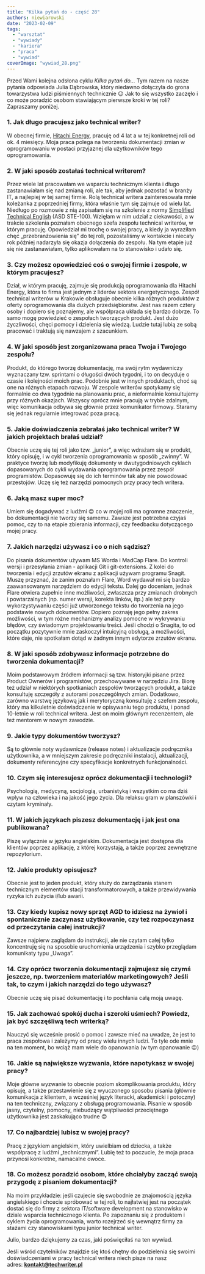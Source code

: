 ```yaml
---
title: "Kilka pytań do - część 28"
authors: niewiarowski
date: "2023-02-09"
tags:
  - "warsztat"
  - "wywiady"
  - "kariera"
  - "praca"
  - "wywiad"
coverImage: "wywiad_28.png"
---
```


Przed Wami kolejna odsłona cyklu *Kilka pytań do...* Tym razem na nasze pytania
odpowiada Julia Dąbrowska, który niedawno dołączyła do grona towarzystwa ludzi
piśmiennych technicznie 😉 Jak to się wszystko zaczęło i co może poradzić osobom
stawiającym pierwsze kroki w tej roli? Zapraszamy poniżej.

<!--truncate-->

### 1\. Jak długo pracujesz jako technical writer?

W obecnej firmie,
[Hitachi Energy](https://www.hitachienergy.com/about-us/country-and-regional-information/poland),
pracuję od 4 lat a w tej konkretnej roli od ok. 4 miesięcy. Moja praca polega na
tworzeniu dokumentacji zmian w oprogramowaniu w postaci przyjaznej dla
użytkowników tego oprogramowania.

### 2\. W jaki sposób zostałaś technical writerem?

Przez wiele lat pracowałam we wsparciu technicznym klienta i długo zastanawiałam
się nad zmianą roli, ale tak, aby jednak pozostać w branży IT, a najlepiej w tej
samej firmie. Rolą technical writera zainteresowała mnie koleżanka z poprzedniej
firmy, która właśnie tym się zajmuje od wielu lat. Niedługo po rozmowie z nią
zapisałam się na szkolenie z normy
[Simplified Technical English](https://asd-ste100.org/) (ASD STE-100). Wzięłam w
nim udział z ciekawości, a w trakcie szkolenia poznałam obecnego szefa zespołu
technical writerów, w którym pracuję. Opowiedział mi trochę o swojej pracy, a
kiedy ja wyraziłam chęć „przebranżowienia się” do tej roli, pozostaliśmy w
kontakcie i niecały rok później nadarzyła się okazja dołączenia do zespołu. Na
tym etapie już się nie zastanawiałam, tylko aplikowałam na to stanowisko i udało
się.

### 3\. Czy możesz opowiedzieć coś o swojej firmie i zespole, w którym pracujesz?

Dział, w którym pracuję, zajmuje się produkcją oprogramowania dla Hitachi
Energy, która to firma jest jednym z liderów sektora energetycznego. Zespół
technical writerów w Krakowie obsługuje obecnie kilka różnych produktów z oferty
oprogramowania dla dużych przedsiębiorstw. Jest nas razem cztery osoby i dopiero
się poznajemy, ale współpraca układa się bardzo dobrze. To samo mogę powiedzieć
o zespołach tworzących produkt. Jest dużo życzliwości, chęci pomocy i dzielenia
się wiedzą. Ludzie tutaj lubią ze sobą pracować i traktują się nawzajem z
szacunkiem.

### 4\. W jaki sposób jest zorganizowana praca Twoja i Twojego zespołu?

Produkt, do którego tworzę dokumentację, ma swój rytm wydawniczy wyznaczany tzw.
sprintami o długości dwóch tygodni, i to on decyduje o czasie i kolejności moich
prac. Podobnie jest w innych produktach, choć są one na różnych etapach rozwoju.
W zespole writerów spotykamy się formalnie co dwa tygodnie na planowaniu prac, a
nieformalnie konsultujemy przy różnych okazjach. Wszyscy oprócz mnie pracują w
trybie zdalnym, więc komunikacja odbywa się głównie przez komunikator firmowy.
Staramy się jednak regularnie integrować poza pracą.

### 5\. Jakie doświadczenia zebrałaś jako technical writer? W jakich projektach brałaś udział?

Obecnie uczę się tej roli jako tzw. „junior”, a więc wdrażam się w produkt,
który opisuję, i w cykl tworzenia oprogramowania w sposób „zwinny”. W praktyce
tworzę lub modyfikuję dokumenty w dwutygodniowych cyklach dopasowanych do cykli
wydawania oprogramowania przez zespół programistów. Dopasowuję się do ich
terminów tak aby nie powodować przestojów. Uczę się też narzędzi pomocnych przy
pracy tech writera.

### 6\. Jaką masz super moc?

Umiem się dogadywać z ludźmi 😊 co w mojej roli ma ogromne znaczenie, bo
dokumentacji nie tworzy się samemu. Zawsze jest potrzebna czyjaś pomoc, czy to
na etapie zbierania informacji, czy feedbacku dotyczącego mojej pracy.

### 7\. Jakich narzędzi używasz i co o nich sądzisz?

Do pisania dokumentów używam MS Worda i MadCap Flare. Do kontroli wersji i
przesyłania zmian - aplikacji Git i git-extensions. Z kolei do tworzenia i
edycji zrzutów ekranu z aplikacji używam programu Snagit. Muszę przyznać, że
zanim poznałam Flare, Word wydawał mi się bardzo zaawansowanym narzędziem do
edycji tekstu. Dalej go doceniam, jednak Flare otwiera zupełnie inne możliwości,
zwłaszcza przy zmianach drobnych i powtarzalnych (np. numer wersji, korekta
linków, itp.) ale też przy wykorzystywaniu części już utworzonego tekstu do
tworzenia na jego podstawie nowych dokumentów. Dopiero poznaję jego pełny zakres
możliwości, w tym różne mechanizmy analizy pomocne w wykrywaniu błędów, czy
świadomym projektowaniu treści. Jeśli chodzi o Snagita, to od początku
pozytywnie mnie zaskoczył intuicyjną obsługą, a możliwości, które daje, nie
spotkałam dotąd w żadnym innym edytorze zrzutów ekranu.

### 8\. W jaki sposób zdobywasz informacje potrzebne do tworzenia dokumentacji?

Moim podstawowym źródłem informacji są tzw. historyjki pisane przez Product
Ownerów i programistów, przechowywane w narzędziu Jira. Biorę też udział w
niektórych spotkaniach zespołów tworzących produkt, a także konsultuję szczegóły
z autorami poszczególnych zmian. Dodatkowo, zarówno warstwę językową jak i
merytoryczną konsultuję z szefem zespołu, który ma kilkuletnie doświadczenie w
opisywaniu tego produktu, i ponad 10-letnie w roli technical writera. Jest on
moim głównym recenzentem, ale też mentorem w nowym zawodzie.

### 9\. Jakie typy dokumentów tworzysz?

Są to głównie noty wydawnicze (release notes) i aktualizacje podręcznika
użytkownika, a w mniejszym zakresie podręczniki instalacji, aktualizacji,
dokumenty referencyjne czy specyfikacje konkretnych funkcjonalności.

### 10\. Czym się interesujesz oprócz dokumentacji i technologii?

Psychologią, medycyną, socjologią, urbanistyką i wszystkim co ma dziś wpływ na
człowieka i na jakość jego życia. Dla relaksu gram w planszówki i czytam
kryminały.

### 11\. W jakich językach piszesz dokumentację i jak jest ona publikowana?

Piszę wyłącznie w języku angielskim. Dokumentacja jest dostępna dla klientów
poprzez aplikację, z której korzystają, a także poprzez zewnętrzne repozytorium.

### 12\. Jakie produkty opisujesz?

Obecnie jest to jeden produkt, który służy do zarządzania stanem technicznym
elementów stacji transformatorowych, a także przewidywania ryzyka ich zużycia
i/lub awarii.

### 13\. Czy kiedy kupisz nowy sprzęt AGD to idziesz na żywioł i spontanicznie zaczynasz użytkowanie, czy też rozpoczynasz od przeczytania całej instrukcji?

Zawsze najpierw zaglądam do instrukcji, ale nie czytam całej tylko koncentruję
się na sposobie uruchomienia urządzenia i szybko przeglądam komunikaty typu
„Uwaga”.

### 14\. Czy oprócz tworzenia dokumentacji zajmujesz się czymś jeszcze, np. tworzeniem materiałów marketingowych? Jeśli tak, to czym i jakich narzędzi do tego używasz?

Obecnie uczę się pisać dokumentację i to pochłania całą moją uwagę.

### 15\. Jak zachować spokój ducha i szeroki uśmiech? Powiedz, jak być szczęśliwą tech writerką?

Nauczyć się wcześnie prosić o pomoc i zawsze mieć na uwadze, że jest to praca
zespołowa i zależymy od pracy wielu innych ludzi. To tyle ode mnie na ten
moment, bo wciąż mam wiele do opanowania (w tym opanowanie 😉)

### 16\. Jakie są największe wyzwania, które napotykasz w swojej pracy?

Moje główne wyzwanie to obecnie poziom skomplikowania produktu, który opisuję, a
także przestawienie się z wyuczonego sposobu pisania (głównie komunikacja z
klientem, a wcześniej język literacki, akademicki i potoczny) na ten techniczny,
związany z obsługą programowania. Pisanie w sposób jasny, czytelny, pomocny,
niebudzący wątpliwości przeciętnego użytkownika jest zaskakująco trudne 😊

### 17\. Co najbardziej lubisz w swojej pracy?

Pracę z językiem angielskim, który uwielbiam od dziecka, a także współpracę z
ludźmi „technicznymi”. Lubię też to poczucie, że moja praca przynosi konkretne,
namacalne owoce.

### 18\. Co możesz poradzić osobom, które chciałyby zacząć swoją przygodę z pisaniem dokumentacji?

Na moim przykładzie: jeśli czujecie się swobodnie ze znajomością języka
angielskiego i chcecie spróbować w tej roli, to najłatwiej jest na początek
dostać się do firmy z sektora IT/software development na stanowisko w dziale
wsparcia technicznego klienta. Po zapoznaniu się z produktem i cyklem życia
oprogramowania, warto rozejrzeć się wewnątrz firmy za stażami czy stanowiskami
typu junior technical writer.

Julio, bardzo dziękujemy za czas, jaki poświęciłaś na ten wywiad.

Jeśli wśród czytelników znajdzie się ktoś chętny do podzielenia się swoimi
doświadczeniami w pracy technical writera niech pisze na nasz
adres: [**kontakt@techwriter.pl**](mailto:kontakt@techwriter.pl)
